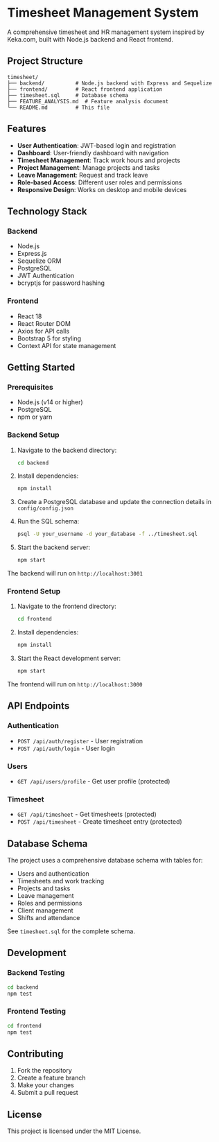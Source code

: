 # Timesheet Management System

A comprehensive timesheet and HR management system inspired by Keka.com, built with Node.js backend and React frontend.

## Project Structure

```
timesheet/
├── backend/          # Node.js backend with Express and Sequelize
├── frontend/         # React frontend application
├── timesheet.sql     # Database schema
├── FEATURE_ANALYSIS.md  # Feature analysis document
└── README.md         # This file
```

## Features

- **User Authentication**: JWT-based login and registration
- **Dashboard**: User-friendly dashboard with navigation
- **Timesheet Management**: Track work hours and projects
- **Project Management**: Manage projects and tasks
- **Leave Management**: Request and track leave
- **Role-based Access**: Different user roles and permissions
- **Responsive Design**: Works on desktop and mobile devices

## Technology Stack

### Backend
- Node.js
- Express.js
- Sequelize ORM
- PostgreSQL
- JWT Authentication
- bcryptjs for password hashing

### Frontend
- React 18
- React Router DOM
- Axios for API calls
- Bootstrap 5 for styling
- Context API for state management

## Getting Started

### Prerequisites
- Node.js (v14 or higher)
- PostgreSQL
- npm or yarn

### Backend Setup

1. Navigate to the backend directory:
   ```bash
   cd backend
   ```

2. Install dependencies:
   ```bash
   npm install
   ```

3. Create a PostgreSQL database and update the connection details in `config/config.json`

4. Run the SQL schema:
   ```bash
   psql -U your_username -d your_database -f ../timesheet.sql
   ```

5. Start the backend server:
   ```bash
   npm start
   ```

The backend will run on `http://localhost:3001`

### Frontend Setup

1. Navigate to the frontend directory:
   ```bash
   cd frontend
   ```

2. Install dependencies:
   ```bash
   npm install
   ```

3. Start the React development server:
   ```bash
   npm start
   ```

The frontend will run on `http://localhost:3000`

## API Endpoints

### Authentication
- `POST /api/auth/register` - User registration
- `POST /api/auth/login` - User login

### Users
- `GET /api/users/profile` - Get user profile (protected)

### Timesheet
- `GET /api/timesheet` - Get timesheets (protected)
- `POST /api/timesheet` - Create timesheet entry (protected)

## Database Schema

The project uses a comprehensive database schema with tables for:
- Users and authentication
- Timesheets and work tracking
- Projects and tasks
- Leave management
- Roles and permissions
- Client management
- Shifts and attendance

See `timesheet.sql` for the complete schema.

## Development

### Backend Testing
```bash
cd backend
npm test
```

### Frontend Testing
```bash
cd frontend
npm test
```

## Contributing

1. Fork the repository
2. Create a feature branch
3. Make your changes
4. Submit a pull request

## License

This project is licensed under the MIT License.
